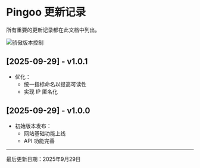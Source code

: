 # Pingoo 更新记录

所有重要的更新记录都在此文档中列出。

![骄傲版本控制](https://cdn.c2v2.com/imgur/KfG7NBr.png)

## [2025-09-29] - v1.0.1
- 优化：
  - 统一指标命名以提高可读性
  - 实现 IP 匿名化

## [2025-09-29] - v1.0.0
- 初始版本发布：
  - 网站基础功能上线
  - API 功能完善

---

最后更新日期：2025年9月29日